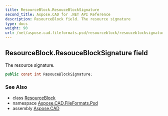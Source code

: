 ```yaml
---
title: ResourceBlock.ResouceBlockSignature
second_title: Aspose.CAD for .NET API Reference
description: ResourceBlock field. The resource signature
type: docs
weight: 90
url: /net/aspose.cad.fileformats.psd/resourceblock/resouceblocksignature/
---
```

## ResourceBlock.ResouceBlockSignature field

The resource signature.

```csharp
public const int ResouceBlockSignature;
```

### See Also

* class [ResourceBlock](../)
* namespace [Aspose.CAD.FileFormats.Psd](../../resourceblock/)
* assembly [Aspose.CAD](../../../)


